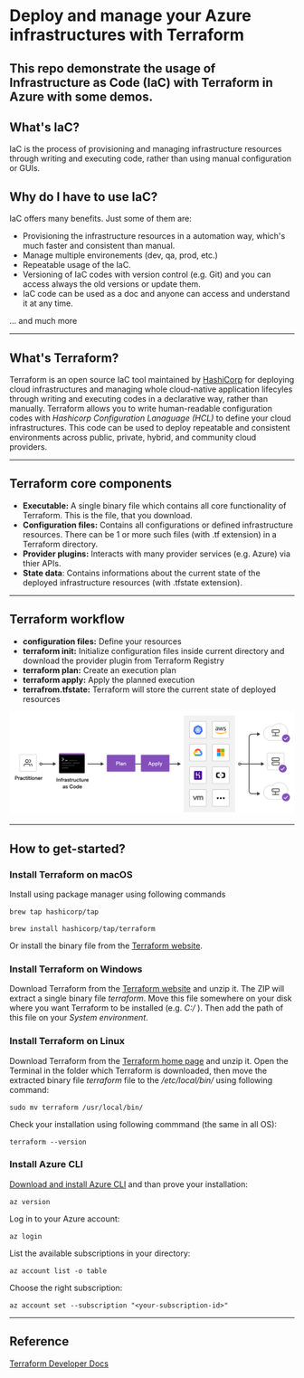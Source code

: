 # Deploy and manage your Azure infrastructures with Terraform  
This repo demonstrate the usage of Infrastructure as Code (IaC) with Terraform in Azure with some demos.  
---
## What's IaC?
IaC is the process of provisioning and managing infrastructure resources through writing and executing code, rather than using manual configuration or GUIs.

## Why do I have to use IaC?
IaC offers many benefits. Just some of them are:
- Provisioning the infrastructure resources in a automation way, which's much faster and consistent than manual.
- Manage multiple environements (dev, qa, prod, etc.)
- Repeatable usage of the IaC.
- Versioning of IaC codes with version control (e.g. Git) and you can access always the old versions or update them.
- IaC code can be used as a doc and anyone can access and understand it at any time.

... and much more

---
## What's Terraform?
Terraform is an open source IaC tool maintained by [HashiCorp](https://www.terraform.io/) for deploying cloud infrastructures and managing whole cloud-native application lifecyles through writing and executing codes in a declarative way, rather than manually.
Terraform allows you to write human-readable configuration codes with _Hashicorp Configuration Lanaguage (HCL)_ to define your cloud infrastructures. This code can be used to deploy repeatable and consistent environments across public, private, hybrid, and community cloud providers.

---

## Terraform core components
- **Executable:** A single binary file which contains all core functionality of Terraform. This is the file, that you download.
- **Configuration files:** Contains all configurations or defined infrastructure resources. There can be 1 or more such files (with .tf extension) in a Terraform directory.
- **Provider plugins:** Interacts with many provider services (e.g. Azure) via thier APIs.
- **State data**: Contains informations about the current state of the deployed infrastructure resources (with .tfstate extension).

---

## Terraform workflow
- **configuration files:** Define your resources 
- **terraform init:** Initialize configuration files inside current directory and download the provider plugin from Terraform Registry 
- **terraform plan:** Create an execution plan
- **terraform apply:** Apply the planned execution
- **terrafrom.tfstate:** Terraform will store the current state of deployed resources

![Image 01: Terraform principle](./00_images/terraform-workflow.png)

---

## How to get-started?
### **Install Terraform on macOS**
Install using package manager using following commands
```
brew tap hashicorp/tap
```
```
brew install hashicorp/tap/terraform
```
Or install the binary file from the [Terraform website](https://developer.hashicorp.com/terraform/downloads?product_intent=terraform).

### **Install Terraform on Windows**
Download Terraform from the [Terraform website](https://www.terraform.io/downloads.html) and unzip it. The ZIP will extract a single binary file  _terraform_. Move this file somewhere on your disk where you want Terraform to be installed (e.g. _C:/_ ). Then add the path of this file on your *System environment*.

### **Install Terraform on Linux**
Download Terraform from the [Terraform home page](https://www.terraform.io/downloads.html) and unzip it. Open the Terminal in the folder which Terraform is downloaded, then move the extracted binary file _terraform_ file to the _/etc/local/bin/_ using following command:

```
sudo mv terraform /usr/local/bin/
```

Check your installation using following commmand (the same in all OS):
```
terraform --version
```

### Install Azure CLI
[Download and install Azure CLI](https://docs.microsoft.com/en-us/cli/azure/install-azure-cli-windows?tabs=azure-cli) and than prove your installation:
```
az version
```

Log in to your Azure account:
```
az login
```

List the available subscriptions in your directory:
```
az account list -o table
```

Choose the right subscription:
```
az account set --subscription "<your-subscription-id>"
```

---

## Reference
[Terraform Developer Docs](https://developer.hashicorp.com/terraform)




